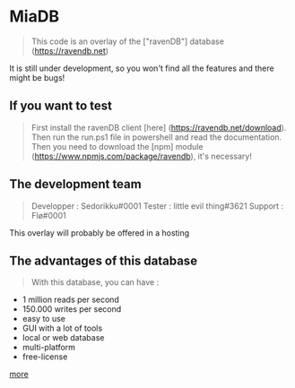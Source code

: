 # MiaDB

> This code is an overlay of the ["ravenDB"] database (https://ravendb.net)

It is still under development, so you won't find all the features and there might be bugs!

## If you want to test

> First install the ravenDB client [here] (https://ravendb.net/download). Then run the run.ps1 file in powershell and read the documentation.
> Then you need to download the [npm] module (https://www.npmjs.com/package/ravendb), it's necessary!

## The development team

> Developper : Sedorikku#0001
> Tester : little evil thing#3621
> Support : Flø#0001

This overlay will probably be offered in a hosting

## The advantages of this database

> With this database, you can have :
- 1 million reads per second
- 150.000 writes per second
- easy to use
- GUI with a lot of tools
- local or web database
- multi-platform
- free-license

[more](https://ravendb.net/why-ravendb)


